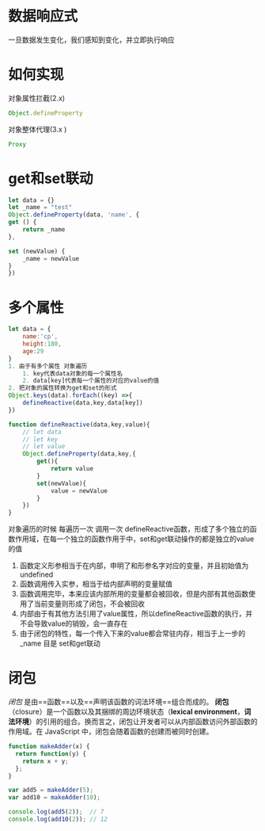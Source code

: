 # 数据响应式
一旦数据发生变化，我们感知到变化，并立即执行响应
# 如何实现
对象属性拦截(2.x)
```js
Object.defineProperty
```
对象整体代理(3.x  )
```js
Proxy
```
# get和set联动
```js
let data = {}
let _name = "test"
Object.defineProperty(data, 'name', {
get () {
	return _name
},

set (newValue) {
	_name = newValue
}
})
```
# 多个属性
```js
let data = {
	name:'cp',
	height:180,
	age:29
}
1. 由于有多个属性 对象遍历
	1. key代表data对象的每一个属性名
	2. data[key]代表每一个属性的对应的value的值
2. 把对象的属性转换为get和set的形式
Object.keys(data).forEach((key) =>{
	defineReactive(data,key,data[key])
})

function defineReactive(data,key,value){
	// let data
	// let key 
	// let value
	Object.defineProperty(data,key,{
		get(){
			return value
		}
		set(newValue){
			value = newValue
		}
	})
}
```
对象遍历的时候 每遍历一次 调用一次 defineReactive函数，形成了多个独立的函数作用域，在每一个独立的函数作用于中，set和get联动操作的都是独立的value的值
1. 函数定义形参相当于在内部，申明了和形参名字对应的变量，并且初始值为undefined
2. 函数调用传入实参，相当于给内部声明的变量赋值
3. 函数调用完毕，本来应该内部所用的变量都会被回收，但是内部有其他函数使用了当前变量则形成了闭包，不会被回收
4. 内部由于有其他方法引用了value属性，所以defineReactive函数的执行，并不会导致value的销毁，会一直存在
5. 由于闭包的特性，每一个传入下来的value都会常驻内存，相当于上一步的_name 目是 set和get联动
# 闭包
_闭包_ 是由==函数==以及==声明该函数的词法环境==组合而成的。
**闭包**（closure）是一个函数以及其捆绑的周边环境状态（**lexical environment**，**词法环境**）的引用的组合。换而言之，闭包让开发者可以从内部函数访问外部函数的作用域。在 JavaScript 中，闭包会随着函数的创建而被同时创建。
```js
function makeAdder(x) {
  return function(y) {
    return x + y;
  };
}

var add5 = makeAdder(5);
var add10 = makeAdder(10);

console.log(add5(2));  // 7
console.log(add10(2)); // 12

```

